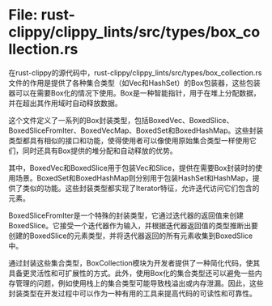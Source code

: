 # File: rust-clippy/clippy_lints/src/types/box_collection.rs

在rust-clippy的源代码中，rust-clippy/clippy_lints/src/types/box_collection.rs文件的作用是提供了各种集合类型（如Vec和HashSet）的Box包装器，这些包装器可以在需要Box化的情况下使用。Box是一种智能指针，用于在堆上分配数据，并在超出其作用域时自动释放数据。

这个文件定义了一系列的Box封装类型，包括BoxedVec、BoxedSlice、BoxedSliceFromIter、BoxedVecMap、BoxedSet和BoxedHashMap。这些封装类型都具有相似的接口和功能，使得使用者可以像使用原始集合类型一样使用它们，同时还具有Box提供的堆分配和自动释放的优势。

其中，BoxedVec和BoxedSlice用于包装Vec和Slice，提供在需要Box封装时的使用场景。BoxedSet和BoxedHashMap则分别用于包装HashSet和HashMap，提供了类似的功能。这些封装类型都实现了Iterator特征，允许迭代访问它们包含的元素。

BoxedSliceFromIter是一个特殊的封装类型，它通过迭代器的返回值来创建BoxedSlice。它接受一个迭代器作为输入，并根据迭代器返回值的类型推断出要创建的BoxedSlice的元素类型，并将迭代器返回的所有元素收集到BoxedSlice中。

通过封装这些集合类型，BoxCollection模块为开发者提供了一种简化代码，使其具备更灵活性和可扩展性的方式。此外，使用Box化的集合类型还可以避免一些内存管理的问题，例如使用栈上的集合类型可能导致栈溢出或内存泄漏。因此，这些封装类型在开发过程中可以作为一种有用的工具来提高代码的可读性和可靠性。

